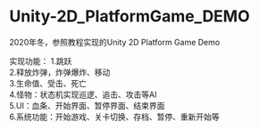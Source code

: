 # Unity-2D_PlatformGame_DEMO

2020年冬，参照教程实现的Unity 2D Platform Game Demo

实现功能：
1.跳跃  
2.释放炸弹，炸弹爆炸、移动  
3.生命值、受击、死亡  
4.怪物：状态机实现巡逻、追击、攻击等AI  
5.UI：血条、开始界面、暂停界面、结束界面  
6.系统功能：开始游戏、关卡切换、存档、暂停、重新开始等  


